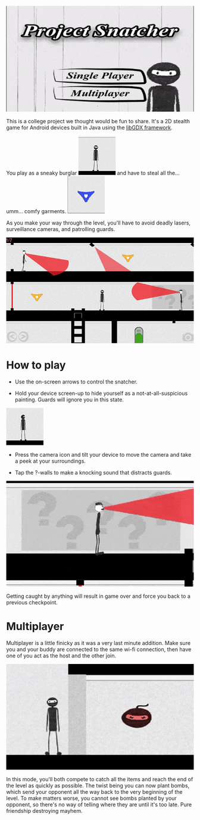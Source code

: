 ![Project Snatcher Main Menu](screenshots/menu.gif)

This is a college project we thought would be fun to share. It's a 2D stealth game for Android devices built in Java using the [libGDX framework](https://www.libgdx.com/).

You play as a sneaky burglar ![Snatcher](screenshots/snatcher.gif) and have to steal all the... umm... comfy garments. ![Glowing important item](screenshots/item.gif)

As you make your way through the level, you'll have to avoid deadly lasers, surveillance cameras, and patrolling guards.

![Project Snatcher screenshot](screenshots/screenshot.jpg)

# How to play
- Use the on-screen arrows to control the snatcher.

- Hold your device screen-up to hide yourself as a not-at-all-suspicious painting. Guards will ignore you in this state.

![Snatcher disguised as a painting](screenshots/snatcherhiding.gif)

- Press the camera icon and tilt your device to move the camera and take a peek at your surroundings.

- Tap the ?-walls to make a knocking sound that distracts guards.

![Guard distracted by knock on wall](screenshots/guard.gif)

Getting caught by anything will result in game over and force you back to a previous checkpoint.

# Multiplayer
Multiplayer is a little finicky as it was a very last minute addition. Make sure you and your buddy are connected to the same wi-fi connection, then have one of you act as the host and the other join.

![Snatcher next to a bomb](screenshots/bomb.png)

In this mode, you'll both compete to catch all the items and reach the end of the level as quickly as possible. The twist being you can now plant bombs, which send your opponent all the way back to the very beginning of the level. To make matters worse, you cannot see bombs planted by your opponent, so there's no way of telling where they are until it's too late. Pure friendship destroying mayhem.
